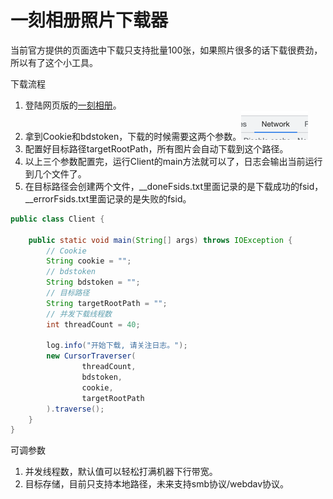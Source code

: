 # 一刻相册照片下载器
当前官方提供的页面选中下载只支持批量100张，如果照片很多的话下载很费劲，所以有了这个小工具。

下载流程
1. 登陆网页版的[一刻相册](https://photo.baidu.com/photo/web/home)。
2. 拿到Cookie和bdstoken，下载的时候需要这两个参数。![img.png](img.png)
3. 配置好目标路径targetRootPath，所有图片会自动下载到这个路径。
4. 以上三个参数配置完，运行Client的main方法就可以了，日志会输出当前运行到几个文件了。 
5. 在目标路径会创建两个文件，__doneFsids.txt里面记录的是下载成功的fsid，__errorFsids.txt里面记录的是失败的fsid。

```java
public class Client {

    public static void main(String[] args) throws IOException {
        // Cookie
        String cookie = "";
        // bdstoken
        String bdstoken = "";
        // 目标路径
        String targetRootPath = "";
        // 并发下载线程数
        int threadCount = 40;

        log.info("开始下载, 请关注日志。");
        new CursorTraverser(
                threadCount,
                bdstoken,
                cookie,
                targetRootPath
        ).traverse();
    }
}
```

可调参数
1. 并发线程数，默认值可以轻松打满机器下行带宽。
2. 目标存储，目前只支持本地路径，未来支持smb协议/webdav协议。

